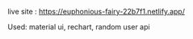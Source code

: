 live site : https://euphonious-fairy-22b7f1.netlify.app/

Used: material ui, rechart, random user api
